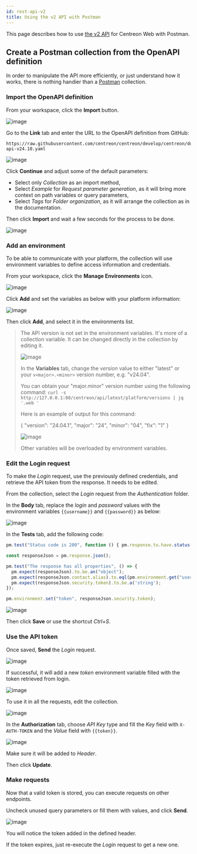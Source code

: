```yaml
---
id: rest-api-v2
title: Using the v2 API with Postman
---
```


This page describes how to use [the v2 API](https://docs-api.centreon.com/api/centreon-web/24.04/) for Centreon Web with Postman.

## Create a Postman collection from the OpenAPI definition

In order to manipulate the API more efficiently, or just understand how it works,
there is nothing handier than a [Postman](https://learning.postman.com/docs/getting-started/introduction/)
collection.

### Import the OpenAPI definition

From your workspace, click the **Import** button.

![image](../assets/api/postman-import.png)

Go to the **Link** tab and enter the URL to the OpenAPI definition from GitHub:

```text
https://raw.githubusercontent.com/centreon/centreon/develop/centreon/doc/API/centreon-api-v24.10.yaml
```

![image](../assets/api/postman-import-link.png)

Click **Continue** and adjust some of the default parameters:

- Select only *Collection* as an import method,
- Select *Example* for *Request parameter generation*, as it will bring more
  context on path variables or query parameters,
- Select *Tags* for *Folder organization*, as it will arrange the collection
  as in the documentation.

Then click **Import** and wait a few seconds for the process to be done.

![image](../assets/api/postman-import-feedback.png)

### Add an environment

To be able to communicate with your platform, the collection will use
environment variables to define access information and credentials.

From your workspace, click the **Manage Environments** icon.

![image](../assets/api/postman-environment.png)

Click **Add** and set the variables as below with your platform information:

![image](../assets/api/postman-environment-add.png)

Then click **Add**, and select it in the environments list.

> The API version is not set in the environment variables. It's more of a
> collection variable. It can be changed directly in the collection by editing
> it.
>
> ![image](../assets/api/postman-collection-edit.png)
>
> In the **Variables** tab, change the *version* value to either
> "latest" or your `v<major>.<minor>` version number, e.g. "v24.04".
>
> You can obtain your "major.minor" version number using the following command:
> `curl -s http://127.0.0.1:80/centreon/api/latest/platform/versions | jq '.web '`
>
> Here is an example of output for this command:
>
> {
>   "version": "24.04.1",
>   "major": "24",
>   "minor": "04",
>   "fix": "1"
> }
>
> ![image](../assets/api/postman-collection-variables.png)
>
> Other variables will be overloaded by environment variables.

### Edit the Login request

To make the *Login* request, use the previously defined credentials, and retrieve
the API token from the response. It needs to be edited.

From the collection, select the *Login* request from the *Authentication*
folder.

In the **Body** tab, replace the *login* and *password* values with the environment
variables `{{username}}` and `{{password}}` as below:

![image](../assets/api/postman-login-body.png)

In the **Tests** tab, add the following code:

```javascript
pm.test("Status code is 200", function () { pm.response.to.have.status(200); });

const responseJson = pm.response.json();

pm.test("The response has all properties", () => {
  pm.expect(responseJson).to.be.an("object");
  pm.expect(responseJson.contact.alias).to.eql(pm.environment.get("username"));
  pm.expect(responseJson.security.token).to.be.a('string');
});

pm.environment.set("token", responseJson.security.token);
```

![image](../assets/api/postman-login-test.png)

Then click **Save** or use the shortcut *Ctrl+S*.

### Use the API token

Once saved, **Send** the *Login* request.

![image](../assets/api/postman-login-response.png)

If successful, it will add a new *token* environment variable filled with the
token retrieved from login.

![image](../assets/api/postman-environment-view.png)

To use it in all the requests, edit the collection.

![image](../assets/api/postman-collection-edit.png)

In the **Authorization** tab, choose *API Key* type and fill the *Key* field
with `X-AUTH-TOKEN` and the *Value* field with `{{token}}`.

![image](../assets/api/postman-collection-edit-authorization.png)

Make sure it will be added to *Header*.

Then click **Update**.

### Make requests

Now that a valid token is stored, you can execute requests on other endpoints.

Uncheck unused query parameters or fill them with values, and click **Send**.

![image](../assets/api/postman-hosts-list-console.png)

You will notice the token added in the defined header.

If the token expires, just re-execute the *Login* request to get a new one.
